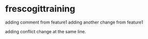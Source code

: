 # frescogittraining
adding comment from feature1
adding another change from feature1

adding conflict change at the same line.